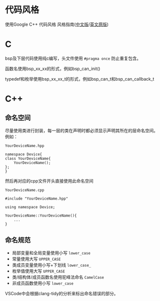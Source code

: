 # 代码风格

使用Google C++ 代码风格 风格指南([中文版](https://zh-google-styleguide.readthedocs.io/en/latest/google-cpp-styleguide/contents/)/[英文原版](https://google.github.io/styleguide/cppguide.html))

# C

bsp及下层代码使用纯c编写，头文件使用 `#pragma once` 防止重复包含。

函数名使用bsp_xx_xx的形式，例如bsp_can_init()

typedef和枚举使用bsp_xx_xx_t的形式，例如bsp_can_t和bsp_can_callback_t

# C++

## 命名空间

尽量使用类进行封装，每一层的类在声明时都必须显示声明其所在的层命名空间。
例如：

 `YourDeviceName.hpp`

    namespace Device{
    class YourDeviceName{
        YourDeviceName();
    };
    }

然后再对应的cpp文件开头直接使用此命名空间

 `YourDeviceName.cpp`

    #include "YourDeviceName.hpp"

    using namespace Device;

    YourDeviceName::YourDeviceName(){
        ...
    }

## 命名规范

* 局部变量和全局变量使用小写 `lower_case`
* 常量使用大写 `UPPER_CASE`
* 类成员变量使用小写+下划线 `lower_case_`
* 枚举值使用大写 `UPPER_CASE`
* 类/结构体/成员函数名使用驼峰法命名 `CamelCase`
* 非成员函数使用小写 `lower_case`

VSCode中会根据clang-tidy的分析来标出命名错误的部分。
